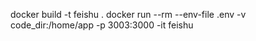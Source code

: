 docker build -t feishu .
docker run --rm --env-file .env -v code_dir:/home/app -p 3003:3000 -it feishu
